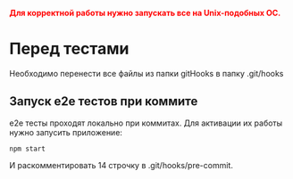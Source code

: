 <b style="color: red">Для корректной работы нужно запускать все на Unix-подобных ОС.</b>

# Перед тестами
Необходимо перенести все файлы из папки gitHooks в папку .git/hooks

## Запуск e2e тестов при коммите

e2e тесты проходят локально при коммитах. Для активации их работы нужно запусить приложение:

```
npm start
```

И раскомментировать 14 строчку в .git/hooks/pre-commit.